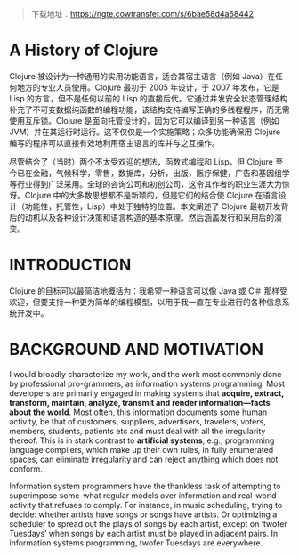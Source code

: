 > 下载地址：https://ngte.cowtransfer.com/s/6bae58d4a68442

# A History of Clojure

Clojure 被设计为一种通用的实用功能语言，适合其宿主语言（例如 Java）在任何地方的专业人员使用。Clojure 最初于 2005 年设计，于 2007 年发布，它是 Lisp 的方言，但不是任何以前的 Lisp 的直接后代。它通过并发安全状态管理结构补充了不可变数据纯函数的编程功能，该结构支持编写正确的多线程程序，而无需使用互斥锁。Clojure 是面向托管设计的，因为它可以编译到另一种语言（例如 JVM）并在其运行时运行。这不仅仅是一个实施策略；众多功能确保用 Clojure 编写的程序可以直接有效地利用宿主语言的库并与之互操作。

尽管结合了（当时）两个不太受欢迎的想法，函数式编程和 Lisp，但 Clojure 至今已在金融，气候科学，零售，数据库，分析，出版，医疗保健，广告和基因组学等行业得到广泛采用。全球的咨询公司和初创公司，这令其作者的职业生涯大为惊讶。Clojure 中的大多数思想都不是新颖的，但是它们的结合使 Clojure 在语言设计（功能性，托管性，Lisp）中处于独特的位置。本文阐述了 Clojure 最初开发背后的动机以及各种设计决策和语言构造的基本原理。然后涵盖发行和采用后的演变。

# INTRODUCTION

Clojure 的目标可以最简洁地概括为：我希望一种语言可以像 Java 或 C＃ 那样受欢迎，但要支持一种更为简单的编程模型，以用于我一直在专业进行的各种信息系统开发中。

# BACKGROUND AND MOTIVATION

I would broadly characterize my work, and the work most commonly done by professional pro-grammers, as information systems programming. Most developers are primarily engaged in making systems that **acquire, extract, transform, maintain, analyze, transmit and render information—facts about the world**. Most often, this information documents some human activity, be that of customers, suppliers, advertisers, travelers, voters, members, students, patients etc and must deal with all the irregularity thereof. This is in stark contrast to **artificial systems**, e.g., programming language compilers, which make up their own rules, in fully enumerated spaces, can eliminate irregularity and can reject anything which does not conform.

Information system programmers have the thankless task of attempting to superimpose some-what regular models over information and real-world activity that refuses to comply. For instance, in music scheduling, trying to decide: whether artists have songs or songs have artists. Or optimizing a scheduler to spread out the plays of songs by each artist, except on ‘twofer Tuesdays’ when songs by each artist must be played in adjacent pairs. In information systems programming, twofer Tuesdays are everywhere.
